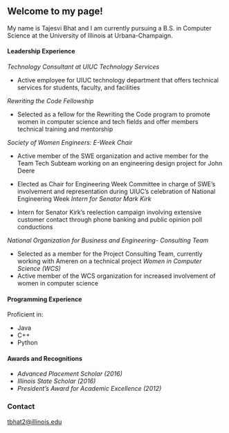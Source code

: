 ## Welcome to my page!

My name is Tajesvi Bhat and I am currently pursuing a B.S. in Computer Science at the University of Illinois
at Urbana-Champaign.

#### Leadership Experience
 _Technology Consultant at UIUC Technology Services_
   - Active employee for UIUC technology department that offers technical services for students,
   faculty, and facilities
   
_Rewriting the Code Fellowship_
  - Selected as a fellow for the Rewriting the Code program to promote women in
  computer science and tech fields and offer members technical training and mentorship 
  
_Society of Women Engineers: E-Week Chair_
   - Active member of the SWE organization and active member for the Team Tech Subteam
     working on an engineering design project for John Deere
     
   - Elected as Chair for Engineering Week Committee in charge of SWE’s involvement and
     representation during UIUC’s celebration of National Engineering Week
 _Intern for Senator Mark Kirk_
  - Intern for Senator Kirk’s reelection campaign involving extensive customer contact through
  phone banking and public opinion poll conductions
  
  _National Organization for Business and Engineering- Consulting Team_
   - Selected as a member for the Project Consulting Team, currently working with Ameren on a
     technical project
 _Women in Computer Science (WCS)_
  -  Active member of the WCS organization for increased involvement of women in computer
     science
     
#### Programming Experience
Proficient in:
- Java
- C++
- Python

#### Awards and Recognitions
- _Advanced Placement Scholar (2016)_
- _Illinois State Scholar (2016)_
- _President’s Award for Academic Excellence (2012)_

### Contact
tbhat2@illinois.edu
